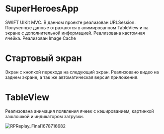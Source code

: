 # SuperHeroesApp
SWIFT UIKit MVC.  В данном проекте реализован URLSession. Полученные данные отражаются в анимированном TableView и на экране с дополнительной информацией. Реализована кастомная ячейка.
Реализован Image Cache

# Стартовый экран
Экран с кнопкой перехода на следующий экран. Реализовано видео на заднем экране, а так же автоматическая версия приложения. 


# TableView
Реализована анимация появления ячеек с кэшированием, картинкой зашлошкой и индикатором загрузки. 

![RPReplay_Final1678716682](https://user-images.githubusercontent.com/107308461/226168519-512f9b40-59e1-4280-a4a8-6ee8a4e76671.gif)
